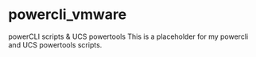 # powercli_vmware
powerCLI scripts & UCS powertools 
This is a placeholder for my powercli and UCS powertools scripts. 

